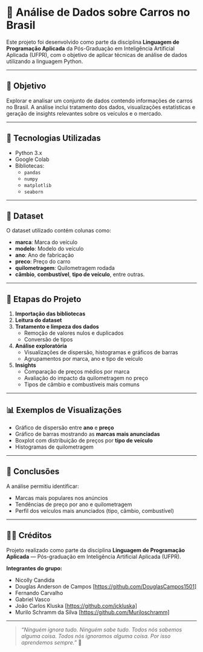 # 🚗 Análise de Dados sobre Carros no Brasil

Este projeto foi desenvolvido como parte da disciplina **Linguagem de Programação Aplicada** da Pós-Graduação em Inteligência Artificial Aplicada (UFPR), com o objetivo de aplicar técnicas de análise de dados utilizando a linguagem Python.

---

## 📌 Objetivo

Explorar e analisar um conjunto de dados contendo informações de carros no Brasil. A análise inclui tratamento dos dados, visualizações estatísticas e geração de insights relevantes sobre os veículos e o mercado.

---

## 🧰 Tecnologias Utilizadas

- Python 3.x  
- Google Colab  
- Bibliotecas:
  - `pandas`
  - `numpy`
  - `matplotlib`
  - `seaborn`

---

## 📁 Dataset

O dataset utilizado contém colunas como:

- **marca**: Marca do veículo
- **modelo**: Modelo do veículo
- **ano**: Ano de fabricação
- **preco**: Preço do carro
- **quilometragem**: Quilometragem rodada
- **câmbio**, **combustível**, **tipo de veículo**, entre outras.

---

## 🔎 Etapas do Projeto

1. **Importação das bibliotecas**
2. **Leitura do dataset**
3. **Tratamento e limpeza dos dados**
   - Remoção de valores nulos e duplicados
   - Conversão de tipos
4. **Análise exploratória**
   - Visualizações de dispersão, histogramas e gráficos de barras
   - Agrupamentos por marca, ano e tipo de veículo
5. **Insights**
   - Comparação de preços médios por marca
   - Avaliação do impacto da quilometragem no preço
   - Tipos de câmbio e combustíveis mais comuns

---

## 📊 Exemplos de Visualizações

- Gráfico de dispersão entre **ano** e **preço**
- Gráfico de barras mostrando as **marcas mais anunciadas**
- Boxplot com distribuição de preços por **tipo de veículo**
- Histogramas de quilometragem

---

## 📌 Conclusões

A análise permitiu identificar:

- Marcas mais populares nos anúncios
- Tendências de preço por ano e quilometragem
- Perfil dos veículos mais anunciados (tipo, câmbio, combustível)

---

## 👩‍💻 Créditos

Projeto realizado como parte da disciplina **Linguagem de Programação Aplicada** — Pós-graduação em Inteligência Artificial Aplicada (UFPR).

**Integrantes do grupo:**

- Nicolly Candida
- Douglas Anderson de Campos [https://github.com/DouglasCampos1501]
- Fernando Carvalho
- Gabriel Vasco
- João Carlos Kluska [https://github.com/jckluska]
- Murilo Schramm da Silva [https://github.com/Muriloschramm]

---

> _“Ninguém ignora tudo. Ninguém sabe tudo. Todos nós sabemos alguma coisa. Todos nós ignoramos alguma coisa. Por isso aprendemos sempre.”_ 🌱
